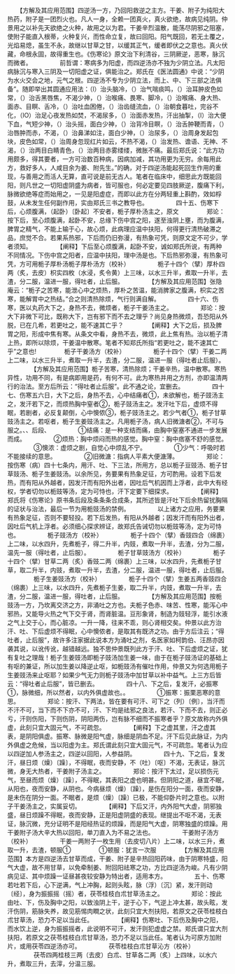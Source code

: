 <!-- { "loadSidebar": true } -->
　　【方解及其应用范围】四逆汤一方，乃回阳救逆之主方。干姜、附子为纯阳大热药，附子是一团烈火也。凡人一身，全赖一团真火，真火欲绝，故病见纯阴。仲景用之以补先天欲绝之火种，故用之以为君。干姜辛烈温散，能荡尽阴邪之阻塞，使附子能直入根蒂，火种复兴，而性命立复，故曰回阳。阳气既回，若无土覆之，光焰易熄，虽生不永，故继以甘草之甘，以缓其正气，缓者即伏之之意也。真火伏藏，命根永固，故得重生也。《伤寒论》原文治下利清谷，三阴厥逆，恶寒，脉沉而微者。
　　
　　前哲谓：寒病多为阳虚，而四逆汤亦不独为少阴立法。凡太阳病脉沉与寒入三阴及一切阳虚之证，俱能治之。郑氏在《医法圆通》中说：“少阴为水火交会之地，元气之根。四逆汤不专为少阴立法，而上、中、下三部之法俱备”。随即举出其圆通应用法：（l）治头脑冷，（）治气喘痰鸣，（）治耳肿皮色如常，（）治舌黑唇焦，不渴少神，（）治喉痛、畏寒、脚冷，（）治喉痛、身大热、面赤、目瞑、舌冷，（）治吐血困倦，（）治齿缝流血，（）治朝食暮吐，完谷不化，（lO）治足心夜发热如焚，不渴尿多，（）治面赤发热，汗出抽掣，（l）治大便下血，气短少神，（）治头摇，面白少神，（）治背冷目瞑，（）治舌肿鞕而青，（）治唇肿而赤，不渴，（）治鼻涕如注，面白少神，（）治尿多，（）治周身发起包块，皮色如常，（）治周身忽现红片如云，不热不渴，（）治发热、谵语、无神、不渴，（）治两目白睛青色，（）治两目赤雾缕缕，微胀不痛。最后郑氏说：“此方功用颇多，得其要者，一方可治数百种病，因病加减，其功用更为无穷。余每用此方，救好多人，人咸目余为姜、附先生。”的确，对于四逆汤能起死回生作用的重现，与善用之而活人无算，直可说是前无古人。笔者在临床中，细思此方既能回阳，则凡世之一切阳虚阴盛为病者，皆可服也，何必定要见四肢厥逆，腹痛下利，脉微欲绝等症而始用之，一见是阳虚症，而即以此方在分两轻重上斟酌，效如桴鼓，从未发生任何副作用，实由郑氏三书之教导也。
　　
　　四十五、伤寒下后，心烦腹满，（起卧）〔卧起〕不安者，栀子厚朴汤主之，原文
　　
　　郑论：按下后，至心烦腹满，起卧不安，总缘下伤中宫之阳，遂至浊阴上壅，而为腹满，脾胃之精气，不能上输于心，故心烦，此病理应温中扶阳，何得更行清热破滞之品，庶觉不合。若果系热邪，下后而仍旧弥漫，有热象可凭，则原文定不可少，学者须知。
　　
　　【阐释】下后至心烦腹满，起卧不安，诚如郑氏所说，有两种不同情况。下伤中宫之阳者，应温中扶阳，理中汤是也。下后热邪弥漫，有热象可凭，方可用栀子厚朴汤栀子厚朴汤方（校补）
　　
　　栀子十四个（擘）厚朴四两（炙，去皮）枳实四枚（水浸，炙令黄）上三味，以水三升半，煮取一升半，去渣，分二服，温进一服，得吐者，止后服。
　　
　　【方解及其应用范围】张隐庵云：“栀子之苦寒，能泄心中之烦热，厚朴之苦温，能消脾家之腹满，枳实之苦寒，能解胃中之热结。”合之则清热除烦，气行则满自解。
　　
　　四十六、伤寒，医以丸药大下之，身热不去，微烦者，栀子干姜汤主之。
　　
　　郑论：按大下非微下可比，既称大下，岂有邪下而不去之理乎？尚见身热微烦，吾恐阳从外脱，已在几希，若更吐之，能不速其亡乎？
　　
　　【阐释】大下之后，损及脾胃之阳，形成中焦有寒。从条文中看，身热不去，微烦，此上焦有热。治以栀子清上热，即所以除烦，干姜温中散寒。笔者不知郑氏所指“若更吐之，能不速其亡乎”之意也!
　　
　　栀子干姜汤方（校补）
　　
　　栀子十四个（擘）干姜二两上二味，以水三升半，煮取一升半，去渣，分二服，温进一服（得吐者止后服）。
　　
　　【方解及其应用范围】栀子苦寒，清热除烦；干姜辛热，温中散寒。寒热异性，功用不同，有是病即用是药，有何不可。此为寒热并用之方剂，亦即温清两行的治法。至方后所云：“得吐者止后服”。此不通之论，宜删去。
　　
　　四十七、伤寒五六日，大下之后，身热不去，心中结痛者①，未欲解也，栀子豉汤主之，发汗若下之，而烦热胸中窒者②，栀子豉汤主之。发汗吐下后，虚烦不得眠，若剧者，必反复颠倒，心中懊侬③，栀子豉汤主之。若少气者①，栀子甘草豉汤主之。若呕者，栀子生姜豉汤主之。凡用栀子汤，病人旧微溏者②，不可与服之。、、后段、
　　
　　①结痛：是一种支结而痛，由胸中窒塞不通进一步发展而成。
　　
　　②烦热：胸中烦闷而热的感觉。胸中窒：胸中痞塞不舒的感觉。
　　
　　③懊浓：虚烦之剧，自觉心中烦乱不宁。
　　
　　①少气：呼吸时若不能接续的意思。
　　
　　②旧微溏：指病人平素大便溏薄。
　　
　　郑论：按伤寒（病）四十七条内，用汗、吐、下三法，所用方，总以栀子豆豉汤、栀子甘草豉汤、栀子生姜豉汤。以余所见，务要果有热象足征，方可酌用。设若下后发热，而有阳从外越者，因发汗而有阳外出者，因吐后气机因而上浮者，此中大有经权，学者切勿以栀豉等汤，定为可恃也，汗下定要下细探求。
　　
　　【阐释】郑氏将《伤寒论》原书条后段及条条条合成条，其所述皆是汗吐下后余热留扰胸隔的证状与治法，最后一节为用栀豉汤的禁例。
　　
　　以上诸方之应用，务要果有热象足征，否则不要轻投。若下后发热，有阳从外越者；因发汗而有阳外出者，因吐后气机上浮者。必须细心探求辨证，故郑氏告诫切勿以栀豉等汤，定为可恃也。
　　
　　栀子豉汤方（校补）
　　
　　栀子十四个（擘）香豉四合（绵裹）上二味，以水四升，先煮栀子，得二升半，内豉，煮取一升半，去渣，分为二服，温先一服（得吐者，止后服）。
　　
　　栀子甘草豉汤方（校补）
　　
　　栀子十四个（擘）甘草二两（炙）香豉二两（绵裹）上三味，以水四升，先煮栀子甘草，取二升半，内豉，煮取一升半，去渣，分二服，温进一服，得吐者，止后服。
　　
　　栀子生姜豉汤方（校补）
　　
　　栀子十四个（擘）生姜五两香豉四合（绵裹）上三味，以水四升，先煮栀子生姜，取二升半，内豉，煮取一升半，去渣，分二服，温进一服，得吐者，止后服。
　　
　　【方解及其应用范围】按栀豉汤一方，乃坎离交济之方，非涌吐之方也。夫栀子色赤、味苦、性寒，能泻心中邪热，又能导火热之气下交于肾，而肾脏温。豆形象肾，制造为豉轻浮，能引水液之气上交于心，而心脏凉。一升一降，往来不乖，则心肾相交矣。仲景以此方治汗、吐、下后虚烦不得眠，心中懊侬者，是取其有既济之功。由于方后注云；“得吐者，止后服”，故许多注家据此说本方为涌吐之剂，名医家如柯韵伯、汪昂亦因袭其说，以讹传讹，越错越远。独不思仲景既列此方于汗、吐、下后虚烦之证，犹有复吐之理哉！栀子生姜豉汤即栀子豉汤加生姜一味，由于在栀子豉汤证的基础上有呕的兼证，所以加生姜以降逆止呕，如栀豉汤有催吐作用，仲景又为何选用栀子生姜豉汤来止呕耶？如果少气无力则栀子豉汤中加甘草以补中益气。上三方后皆云：“得吐者止后服”，皆已删去。
　　
　　四十八、下之后，复发汗，必振寒①，脉微细，所以然者，以内外俱虚故也。。
　　
　　①振寒：振栗恶寒的意思。
　　
　　郑论：按汗、下两法，皆在要有可汗、可下之（列）〔例〕，当汗而不汗不可，当下而不下亦不可，汗、下均是祛邪之良法，若汗、下而不去，则正必亏，汗则伤阳，下则伤阴，阴阳两伤，岂有脉不细而不振寒者乎？原文故称内外俱虚，此刻只宜大固元气，不可疏忽。
　　
　　【阐释】下之虚其里，汗之虚其表，是阴阳俱虚。振寒、脉微是阳气虚，脉细是阴血不足。汗下后见此脉证，为内外俱虚之危候，当以阳虚为主。郑氏谓此刻只宜大固元气，不可疏忽。笔者认为应以四逆加人参汤主之，四逆以回阳，人参益阴。
　　
　　四十九、下之后，复发汗，昼日烦（燥）〔躁〕，不得眠，夜而安静，不（吐）〔呕〕不渴，无表证，脉沉微，身无大热者，干姜附子汤主之。
　　
　　郑论：按汗下太过，足以损伤元气，至昼而烦（燥）〔躁〕，不得眠，其表阳之虚也明甚。但阴阳之道，昼宜不眠，从阳也，夜而安静，从阴也。今病昼烦（燥）〔躁〕，是伤在阳分一面，夜而安静，是未伤在阴分一面。不眠者，是烦（燥）〔躁〕已极，不能仰卧片时之意也。以附子干姜汤主之，实属妥切。
　　
　　【阐释】下后又汗，内外阳气大虚，阴邪独盛，昼日烦躁不得眠，夜而安静，正是阳虚阴盛的表现。继提出不呕不渴，无表证，脉沉微，充分证明不是阳经热证的烦躁，而是阳气大虚，阴寒独盛的烦躁。用干姜附子汤大辛大热以回阳，单刀直入为不易之法也。
　　
　　干姜附子汤方（校补）
　　
　　干姜一两附子一枚生用（去皮切八片）上二味，以水三升，煮取一升，去渣，顿服①
　　
　　①顿服：犹言一次服
　　
　　【方解及其应用范围】本方是四逆汤去甘草而成，干姜、附子是辛热回阳药味，由于阴寒特盛，阳气大虚，故不用甘草，以免牵制姜、附回阳祛寒之功，方比四逆汤为峻。凡有少阴病见证、其中烦躁一证昼甚夜较安静为特出者，适用本方。
　　
　　五十、伤寒若吐若下后，心下逆满，气上冲胸，起则头眩，脉（浮）〔沉〕紧，发汗则动〔经〕，身为振振摇（摇）者，茯苓桂枝白朮甘草汤主之。
　　
　　郑论：按此由吐、下，伤及胸中之阳，以致浊阴上干，逆于心下，气逆上冲太甚，故头眩，发汗伤阴，筋脉失养，故见筋惕肉瞤之状，此刻只宜大剂扶阳，若原文之茯苓桂枝白朮甘草汤，恐力不足以当此任。
　　
　　【阐释】伤寒吐、下后伤及胸中之阳，而水饮上逆，身为振振摇者，此说明不可汗，发汗则犯虚虚之禁。郑氏谓只宜大剂扶阳，若原文之茯苓桂枝白朮甘草汤，恐力不足以当此任。笔者认为可原方加附片，或用茯苓四逆汤亦可。
　　
　　茯苓桂枝白朮甘草沁方（校补）
　　
　　茯苓四两桂枝三两（去皮）白朮、甘草各二两（炙）上四味，以水六升，煮取三升，去滓，分温三服。
　　
